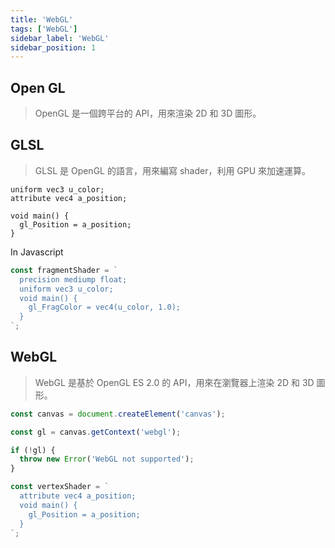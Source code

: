 ```yaml
---
title: 'WebGL'
tags: ['WebGL']
sidebar_label: 'WebGL'
sidebar_position: 1
---
```


## Open GL

> OpenGL 是一個跨平台的 API，用來渲染 2D 和 3D 圖形。

## GLSL

> GLSL 是 OpenGL 的語言，用來編寫 shader，利用 GPU 來加速運算。

```
uniform vec3 u_color;
attribute vec4 a_position;

void main() {
  gl_Position = a_position;
}
```

In Javascript

```javascript
const fragmentShader = `
  precision mediump float;
  uniform vec3 u_color;
  void main() {
    gl_FragColor = vec4(u_color, 1.0);
  }
`;
```

## WebGL

> WebGL 是基於 OpenGL ES 2.0 的 API，用來在瀏覽器上渲染 2D 和 3D 圖形。

```javascript
const canvas = document.createElement('canvas');

const gl = canvas.getContext('webgl');

if (!gl) {
  throw new Error('WebGL not supported');
}

const vertexShader = `
  attribute vec4 a_position;
  void main() {
    gl_Position = a_position;
  }
`;
```
